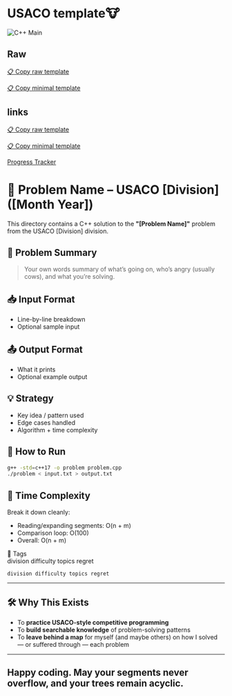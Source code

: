 # USACO template🐮
![C++ Main](https://img.shields.io/badge/-main-blue?logo=cplusplus&logoColor=white&label=C%2B%2B)

## Raw

[📋 Copy raw template](https://raw.githubusercontent.com/Quantum-Kayak/USACO-problems/main/extras/template.cpp)

[📋 Copy minimal template](https://raw.githubusercontent.com/Quantum-Kayak/USACO-problems/main/extras/minimal.cpp)

## links

[📋 Copy raw template](https://github.com/Quantum-Kayak/USACO-problems/blob/main/extras/template.cpp)

[📋 Copy minimal template](https://github.com/Quantum-Kayak/USACO-problems/blob/main/extras/minimal.cpp)

[Progress Tracker](https://github.com/Quantum-Kayak/USACO-problems/blob/main/extras/list.md)

# 🐄 Problem Name – USACO [Division] ([Month Year])

This directory contains a C++ solution to the **"[Problem Name]"** problem from the USACO [Division] division.

## 📜 Problem Summary
> Your own words summary of what’s going on, who’s angry (usually cows), and what you’re solving.

## 📥 Input Format
- Line-by-line breakdown
- Optional sample input

## 📤 Output Format
- What it prints
- Optional example output

## 💡 Strategy
- Key idea / pattern used
- Edge cases handled
- Algorithm + time complexity

## 🚀 How to Run
```sh
g++ -std=c++17 -o problem problem.cpp
./problem < input.txt > output.txt
```
## 🧠 **Time Complexity**  
Break it down cleanly:

- Reading/expanding segments: O(n + m)  
- Comparison loop: O(100)  
- Overall: O(n + m)
  
🔖 Tags  
division difficulty topics regret

```
division difficulty topics regret
```

---

## 🛠 Why This Exists

- To **practice USACO-style competitive programming**  
- To **build searchable knowledge** of problem-solving patterns  
- To **leave behind a map** for myself (and maybe others) on how I solved — or suffered through — each problem  

---

Happy coding. May your segments never overflow, and your trees remain acyclic.  
---
